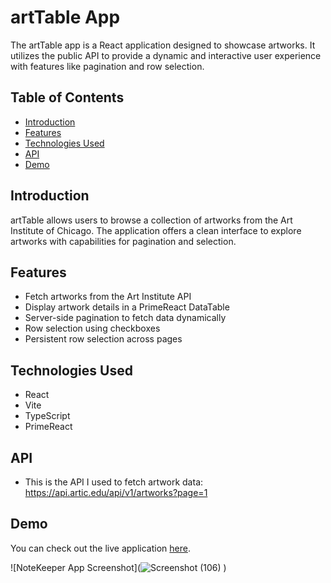 # artTable App

The artTable app is a React application designed to showcase artworks. It utilizes the public API to provide a dynamic and interactive user experience with features like pagination and row selection.

## Table of Contents

- [Introduction](#introduction)
- [Features](#features)
- [Technologies Used](#technologies-used)
- [API](#api)
- [Demo](#demo)

## Introduction

artTable allows users to browse a collection of artworks from the Art Institute of Chicago. The application offers a clean interface to explore artworks with capabilities for pagination and selection.

## Features

- Fetch artworks from the Art Institute API
- Display artwork details in a PrimeReact DataTable
- Server-side pagination to fetch data dynamically
- Row selection using checkboxes
- Persistent row selection across pages

## Technologies Used

- React
- Vite
- TypeScript
- PrimeReact

## API

- This is the API I used to fetch artwork data: https://api.artic.edu/api/v1/artworks?page=1

## Demo

You can check out the live application [here](https://rajeev2004.github.io/ArtTable/).

![NoteKeeper App Screenshot](![Screenshot (106)](https://github.com/user-attachments/assets/0551e669-425c-408c-b8f9-9e68d2c0cca9)
)

